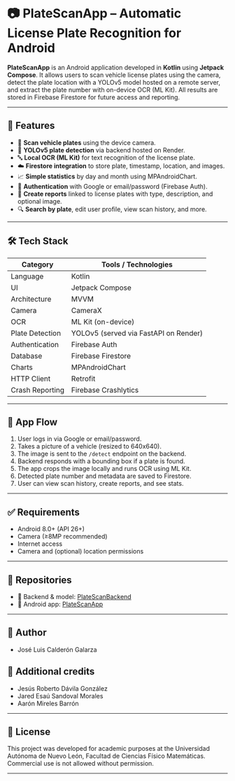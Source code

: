 # 📷 PlateScanApp – Automatic License Plate Recognition for Android

**PlateScanApp** is an Android application developed in **Kotlin** using **Jetpack Compose**. It allows users to scan vehicle license plates using the camera, detect the plate location with a YOLOv5 model hosted on a remote server, and extract the plate number with on-device OCR (ML Kit). All results are stored in Firebase Firestore for future access and reporting.

---

## 🚀 Features

- 📸 **Scan vehicle plates** using the device camera.
- 🧠 **YOLOv5 plate detection** via backend hosted on Render.
- 🔤 **Local OCR (ML Kit)** for text recognition of the license plate.
- ☁️ **Firestore integration** to store plate, timestamp, location, and images.
- 📈 **Simple statistics** by day and month using MPAndroidChart.
- 🔐 **Authentication** with Google or email/password (Firebase Auth).
- 📝 **Create reports** linked to license plates with type, description, and optional image.
- 🔍 **Search by plate**, edit user profile, view scan history, and more.

---

## 🛠️ Tech Stack

| Category             | Tools / Technologies                         |
|----------------------|-----------------------------------------------|
| Language             | Kotlin                                        |
| UI                   | Jetpack Compose                              |
| Architecture         | MVVM                                          |
| Camera               | CameraX                                       |
| OCR                  | ML Kit (on-device)                            |
| Plate Detection      | YOLOv5 (served via FastAPI on Render)         |
| Authentication       | Firebase Auth                                 |
| Database             | Firebase Firestore                            |
| Charts               | MPAndroidChart                                |
| HTTP Client          | Retrofit                                      |
| Crash Reporting      | Firebase Crashlytics                          |

---

## 📱 App Flow

1. User logs in via Google or email/password.
2. Takes a picture of a vehicle (resized to 640x640).
3. The image is sent to the `/detect` endpoint on the backend.
4. Backend responds with a bounding box if a plate is found.
5. The app crops the image locally and runs OCR using ML Kit.
6. Detected plate number and metadata are saved to Firestore.
7. User can view scan history, create reports, and see stats.


---

## ✅ Requirements

- Android 8.0+ (API 26+)
- Camera (≥8MP recommended)
- Internet access
- Camera and (optional) location permissions

---

## 🔗 Repositories

- 🔧 Backend & model: [PlateScanBackend](https://github.com/JL1704/PlateScanBackend)
- 📱 Android app: [PlateScanApp](https://github.com/JL1704/PlateScanApp)

---

## 👥 Author

- José Luis Calderón Galarza

## 🤝 Additional credits
- Jesús Roberto Dávila González  
- Jared Esaú Sandoval Morales  
- Aarón Mireles Barrón  

---

## 📄 License

This project was developed for academic purposes at the Universidad Autónoma de Nuevo León, Facultad de Ciencias Físico Matemáticas. Commercial use is not allowed without permission.

---



